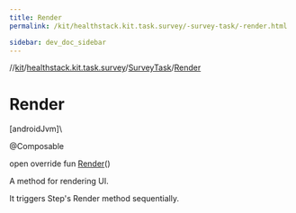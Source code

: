 ```yaml
---
title: Render
permalink: /kit/healthstack.kit.task.survey/-survey-task/-render.html

sidebar: dev_doc_sidebar
---
```

//[kit](../../../kit.html)/[healthstack.kit.task.survey](../index.html)/[SurveyTask](index.html)/[Render](-render.html)



# Render



[androidJvm]\




@Composable



open override fun [Render](-render.html)()



A method for rendering UI.



It triggers Step's Render method sequentially.




